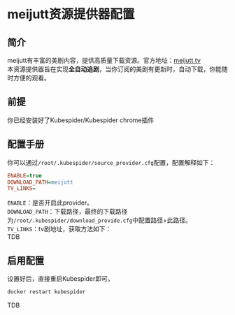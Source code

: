 # meijutt资源提供器配置
## 简介
meijutt有丰富的美剧内容，提供高质量下载资源。官方地址：[meijutt.tv](https://www.meijutt.tv/)  
本资源提供器旨在实现**全自动追剧**，当你订阅的美剧有更新时，自动下载，你能随时方便的观看。

## 前提
你已经安装好了Kubespider/Kubespider chrome插件

## 配置手册
你可以通过`/root/.kubespider/source_provider.cfg`配置，配置解释如下：
```cfg
ENABLE=true
DOWNLOAD_PATH=meijutt
TV_LINKS=
```

`ENABLE`：是否开启此provider。  
`DOWNLOAD_PATH`：下载路径，最终的下载路径为`/root/.kubespider/download_provide.cfg`中配置路径+此路径。    
`TV_LINKS`：tv剧地址，获取方法如下：  
TDB

## 启用配置
设置好后，直接重启Kubespider即可。
```sh
docker restart kubespider
```
TDB